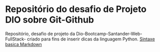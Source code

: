 # Repositório do desafio de Projeto DIO sobre Git-Github
Repositório, desafio de projeto da Dio-Bootcamp-Santander-Web-FullStack- criado para fins de inserir dicas da linguagem Python.
[Sintaxe basica Markdown](https://www.markdownguide.org/basic-syntax/)
